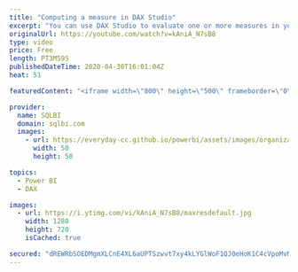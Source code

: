 ```yaml
---
title: "Computing a measure in DAX Studio"
excerpt: "You can use DAX Studio to evaluate one or more measures in your data model. This is the first step to write, test, and debug your DAX measures in a productive manner.  How to learn DAX: https://www.sqlbi.com/guides/dax/ DAX Studio: https://daxstudio.org/"
originalUrl: https://youtube.com/watch?v=kAniA_N7sB8
type: video
price: Free
length: PT3M59S
publishedDateTime: 2020-04-30T16:01:04Z
heat: 51

featuredContent: "<iframe width=\"800\" height=\"500\" frameborder=\"0\" src=\"https://www.youtube.com/embed/kAniA_N7sB8\" allow=\"accelerometer; autoplay; encrypted-media; gyroscope; picture-in-picture\" allowfullscreen></iframe>"

provider:
  name: SQLBI
  domain: sqlbi.com
  images:
    - url: https://everyday-cc.github.io/powerbi/assets/images/organizations/sqlbi.com-50x50.jpg
      width: 50
      height: 50

topics:
  - Power BI
  - DAX

images:
  - url: https://i.ytimg.com/vi/kAniA_N7sB8/maxresdefault.jpg
    width: 1280
    height: 720
    isCached: true

secured: "dREWRbSOEDMgmXLCnE4XL6aUPTSzwvt7xy4kLYGlWoF1QJ0eHoK1C4cVpoMvMRYjwuaW78/fpu2cK8VzLpbCkOSvJ56O+hU0kiNxj5XLtC/YmMsamF2/hJp37AVtG43Nr838G+JdBs2x66TcbKM7YsEMgT6V67O1RB25biUyUeTzBLTX74eshskL0xWlaLdgA5EBH5eh3TOuYQl8GIAvSKOYEfZVUpQWPB7JQqvetN7FLNgRbvp2bCGym2svRwB0FDnqnDdlOCY7noi/X0A5qdPSMeVzNQZmaYqavwWWLKDIo5UA2N5Hxs/VvWN7fBCZra1LP4oeInJWWXixfH3wf3xOss73UHo+ad/hoxwocmtyovbbgf6x3PYxs0PtryI/fIGQZbDex2jMk+u71SMtKy0zuVX1wPaQjD/3fU3HwLU=;K5l0ORGHA1cmU9pmN/FdnA=="
---
```


